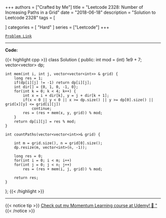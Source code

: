 
+++
authors = ["Crafted by Me"]
title = "Leetcode 2328: Number of Increasing Paths in a Grid"
date = "2018-06-18"
description = "Solution to Leetcode 2328"
tags = [
    
]
categories = [
    "Hard"
]
series = ["Leetcode"]
+++



[`Problem Link`](https://leetcode.com/problems/number-of-increasing-paths-in-a-grid/description/)

---

**Code:**

{{< highlight cpp >}}
class Solution {
public:
    int mod = (int) 1e9 + 7;
    vector<vector<int>> dp;

    int mem(int i, int j, vector<vector<int>> & grid) {
        long res = 1;
        if(dp[i][j] != -1) return dp[i][j];
        int dir[] = {0, 1, 0, -1, 0};
        for(int k = 0; k < 4; k++) {
            int x = i + dir[k], y = j + dir[k + 1];
            if(x < 0 || y < 0 || x >= dp.size() || y >= dp[0].size() || grid[x][y] <= grid[i][j])
                continue;
            res = (res + mem(x, y, grid)) % mod;
        }
        return dp[i][j] = res % mod;
    }
    
    int countPaths(vector<vector<int>>& grid) {
        
        int m = grid.size(), n = grid[0].size();
        dp.resize(m, vector<int>(n, -1));
        
        long res = 0;
        for(int i = 0; i < m; i++)
        for(int j = 0; j < n; j++)
            res = (res + mem(i, j, grid)) % mod;
        
        return res;
    }
};
{{< /highlight >}}



---



{{< notice tip >}}
[Check out my Momentum Learning course at Udemy! 🚀 "](https://www.udemy.com/course/blind-75-the-data-structures-and-algorithms-essentials/)
{{< /notice >}}

